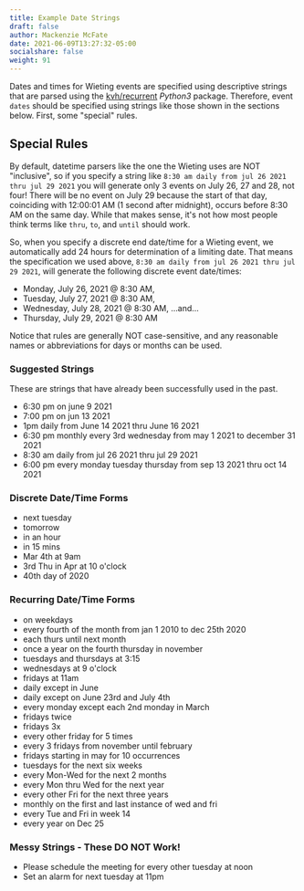 ```yaml
---
title: Example Date Strings
draft: false
author: Mackenzie McFate
date: 2021-06-09T13:27:32-05:00
socialshare: false
weight: 91
---
```


Dates and times for Wieting events are specified using descriptive strings that are parsed using the [kvh/recurrent](https://github.com/kvh/recurrent#recurring-events) _Python3_ package.  Therefore, event `dates` should be specified using strings like those shown in the sections below.  First, some "special" rules.

## Special Rules

By default, datetime parsers like the one the Wieting uses are NOT "inclusive", so if you specify a string like `8:30 am daily from jul 26 2021 thru jul 29 2021` you will generate only 3 events on July 26, 27 and 28, not four! There will be no event on July 29 because the start of that day, coinciding with 12:00:01 AM (1 second after midnight), occurs before 8:30 AM on the same day.  While that makes sense, it's not how most people think terms like `thru`, `to`, and `until` should work.

So, when you specify a discrete end date/time for a Wieting event, we automatically add 24 hours for determination of a limiting date.  That means the specification we used above, `8:30 am daily from jul 26 2021 thru jul 29 2021`, will generate the following discrete event date/times:

  - Monday, July 26, 2021 @ 8:30 AM,
  - Tuesday, July 27, 2021 @ 8:30 AM,
  - Wednesday, July 28, 2021 @ 8:30 AM, ...and...
  - Thursday, July 29, 2021 @ 8:30 AM

Notice that rules are generally NOT case-sensitive, and any reasonable names or abbreviations for days or months can be used.

### Suggested Strings

These are strings that have already been successfully used in the past.

  - 6:30 pm on june 9 2021
  - 7:00 pm on jun 13 2021
  - 1pm daily from June 14 2021 thru June 16 2021
  - 6:30 pm monthly every 3rd wednesday from may 1 2021 to december 31 2021
  - 8:30 am daily from jul 26 2021 thru jul 29 2021
  - 6:00 pm every monday tuesday thursday from sep 13 2021 thru oct 14 2021

### Discrete Date/Time Forms

  - next tuesday
  - tomorrow
  - in an hour
  - in 15 mins
  - Mar 4th at 9am
  - 3rd Thu in Apr at 10 o'clock
  - 40th day of 2020

### Recurring Date/Time Forms

  - on weekdays
  - every fourth of the month from jan 1 2010 to dec 25th 2020
  - each thurs until next month
  - once a year on the fourth thursday in november
  - tuesdays and thursdays at 3:15
  - wednesdays at 9 o'clock
  - fridays at 11am
  - daily except in June
  - daily except on June 23rd and July 4th
  - every monday except each 2nd monday in March
  - fridays twice
  - fridays 3x
  - every other friday for 5 times
  - every 3 fridays from november until february
  - fridays starting in may for 10 occurrences
  - tuesdays for the next six weeks
  - every Mon-Wed for the next 2 months
  - every Mon thru Wed for the next year
  - every other Fri for the next three years
  - monthly on the first and last instance of wed and fri
  - every Tue and Fri in week 14
  - every year on Dec 25

### Messy Strings - These DO NOT Work!

  - Please schedule the meeting for every other tuesday at noon
  - Set an alarm for next tuesday at 11pm
